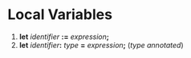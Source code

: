 # Local Variables
1. **let** _identifier_ **:=** _expression_**;**
2. **let** _identifier_**:** _type_ **=** _expression_**;** (_type annotated_)
